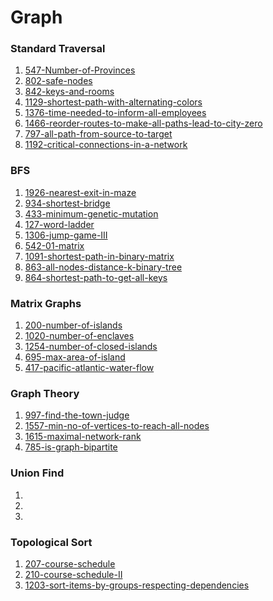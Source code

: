 # Graph

### Standard Traversal
1. [547-Number-of-Provinces](./547-Number-of-Provinces.java)
2. [802-safe-nodes](./802-safe-nodes.java)
3. [842-keys-and-rooms](./842-keys-and-rooms.java)
4. [1129-shortest-path-with-alternating-colors](./1129-shortest-path-with-alternating-colors.java)
5. [1376-time-needed-to-inform-all-employees](./1376-time-needed-to-inform-all-employees.java)
6. [1466-reorder-routes-to-make-all-paths-lead-to-city-zero](./1466-reorder-routes-to-make-all-paths-lead-to-city-zero.java)
7. [797-all-path-from-source-to-target](./797-all-path-from-source-to-target.java)
8. [1192-critical-connections-in-a-network](./1192-critical-connections-in-a-network.java)

### BFS
1. [1926-nearest-exit-in-maze](./1926-nearest-exit-in-maze.java)
2. [934-shortest-bridge](./934-shortest-bridge.java)
3. [433-minimum-genetic-mutation](./433-minimum-genetic-mutation.java)
4. [127-word-ladder](./127-word-ladder.java)
5. [1306-jump-game-III](./1306-jump-game-III.java)
6. [542-01-matrix](./542-01-matrix.java)
7. [1091-shortest-path-in-binary-matrix](./1091-shortest-path-in-binary-matrix.java)
8. [863-all-nodes-distance-k-binary-tree](./863-all-nodes-distance-k-binary-tree.java)
9. [864-shortest-path-to-get-all-keys](./864-shortest-path-to-get-all-keys.java)

### Matrix Graphs
1. [200-number-of-islands](./200-number-of-islands.java)
2. [1020-number-of-enclaves](./1020-number-of-enclaves.java)
3. [1254-number-of-closed-islands](./1254-number-of-closed-islands.java)
4. [695-max-area-of-island](./695-max-area-of-island.java)
5. [417-pacific-atlantic-water-flow](./417-pacific-atlantic-water-flow.java)

### Graph Theory
1. [997-find-the-town-judge](./997-find-the-town-judge.java)
2. [1557-min-no-of-vertices-to-reach-all-nodes](./1557-min-no-of-vertices-to-reach-all-nodes.java)
3. [1615-maximal-network-rank](./1615-maximal-network-rank.java)
4. [785-is-graph-bipartite](./785-is-graph-bipartite.java)

### Union Find
1. [](./721-accounts-merge.java)
2. [](./990-satisfiability-of-equality-equations.java)
3. [](./1061-lexicographically-smallest-equivalent-string.java)

### Topological Sort
1. [207-course-schedule](./207-course-schedule.java)
2. [210-course-schedule-II](./210-course-schedule-II.java)
3. [1203-sort-items-by-groups-respecting-dependencies](./1203-sort-items-by-groups-respecting-dependencies.java)

